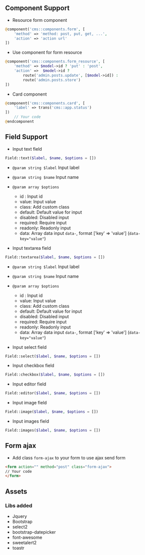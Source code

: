 ## Component Support
- Resource form component
```php
@component('cms::components.form', [
    'method' => 'method: post, put, get, ...',
    'action' => 'action url'
])
```

- Use component for form resource
```php
@component('cms::components.form_resource', [
    'method' => $model->id ? 'put' : 'post',
    'action' =>  $model->id ?
        route('admin.posts.update', [$model->id]) :
        route('admin.posts.store')
])
```

- Card component
```php
@component('cms::components.card', [
    'label' => trans('cms::app.status')
])
    // Your code
@endcomponent
```

## Field Support
- Input text field
```php
Field::text($label, $name, $options = [])
```

  - `@param string $label` Input label
  - `@param string $name` Input name
  - `@param array $options`
    - id : Input id
    - value: Input value
    - class: Add custom class
    - default: Default value for input
    - disabled: Disabled input
    - required: Require input
    - readonly: Readonly input
    - data: Array data input `data-`, format ['key' => 'value'] (`data-key="value"`)

- Input textarea field
```php
Field::textarea($label, $name, $options = [])
```

- `@param string $label` Input label
- `@param string $name` Input name
- `@param array $options`
  - id : Input id
  - value: Input value
  - class: Add custom class
  - default: Default value for input
  - disabled: Disabled input
  - required: Require input
  - readonly: Readonly input
  - data: Array data input `data-`, format ['key' => 'value'] (`data-key="value"`)

- Input select field
```php
Field::select($label, $name, $options = [])
```

- Input checkbox field
```php
Field::checkbox($label, $name, $options = [])
```

- Input editor field
```php
Field::editor($label, $name, $options = [])
```

- Input image field
```php
Field::image($label, $name, $options = [])
```

- Input images field
```php
Field::images($label, $name, $options = [])
```

## Form ajax
- Add class `form-ajax` to your form to use ajax send form
```html
<form action="" method="post" class="form-ajax">
// Your code
</form>
```

## Assets

### Libs added
- Jquery
- Bootstrap
- select2
- bootstrap-datepicker
- font-awesome
- sweetalert2
- toastr
